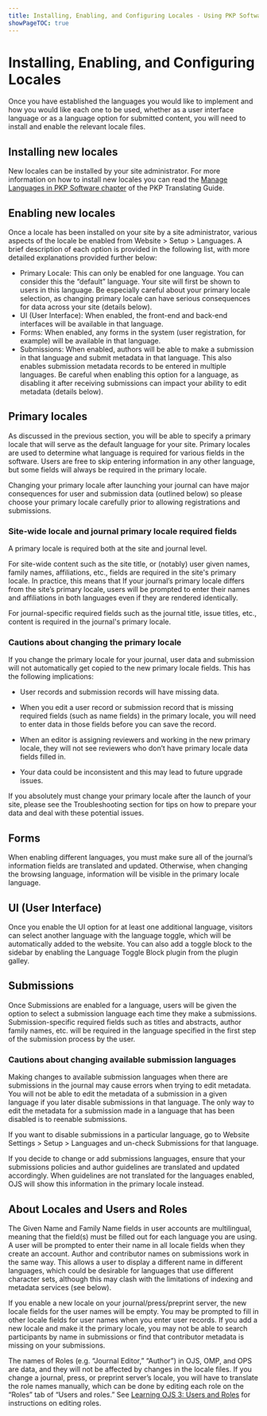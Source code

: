 ```yaml
---
title: Installing, Enabling, and Configuring Locales - Using PKP Software in Multiple Languages
showPageTOC: true
---
```


# Installing, Enabling, and Configuring Locales

Once you have established the languages you would like to implement and how you would like each one to be used, whether as a user interface language or as a language option for submitted content, you will need to install and enable the relevant locale files.

## Installing new locales

New locales can be installed by your site administrator. For more information on how to install new locales you can read the [Manage Languages in PKP Software chapter](https://docs.pkp.sfu.ca/translating-guide/en/managing-languages#install-a-language) of the PKP Translating Guide.

## Enabling new locales

Once a locale has been installed on your site by a site administrator, various aspects of the locale be enabled from Website > Setup > Languages. A brief description of each option is provided in the following list, with more detailed explanations provided further below:  

-   Primary Locale: This can only be enabled for one language. You can consider this the “default” language. Your site will first be shown to users in this language. Be especially careful about your primary locale selection, as changing primary locale can have serious consequences for data across your site (details below).
-   UI (User Interface): When enabled, the front-end and back-end interfaces will be available in that language.
-   Forms: When enabled, any forms in the system (user registration, for example) will be available in that language.
-   Submissions: When enabled, authors will be able to make a submission in that language and submit metadata in that language. This also enables submission metadata records to be entered in multiple languages. Be careful when enabling this option for a language, as disabling it after receiving submissions can impact your ability to edit metadata (details below).
    
## Primary locales

As discussed in the previous section, you will be able to specify a primary locale that will serve as the default language for your site. Primary locales are used to determine what language is required for various fields in the software. Users are free to skip entering information in any other language, but some fields will always be required in the primary locale.  

Changing your primary locale after launching your journal can have major consequences for user and submission data (outlined below) so please choose your primary locale carefully prior to allowing registrations and submissions.

### Site-wide locale and journal primary locale required fields

A primary locale is required both at the site and journal level.

For site-wide content such as the site title, or (notably) user given names, family names, affiliations, etc., fields are required in the site's primary locale. In practice, this means that If your journal’s primary locale differs from the site’s primary locale, users will be prompted to enter their names and affiliations in both languages even if they are rendered identically.

For journal-specific required fields such as the journal title, issue titles, etc., content is required in the journal's primary locale.  

### Cautions about changing the primary locale

If you change the primary locale for your journal, user data and submission will not automatically get copied to the new primary locale fields. This has the following implications:

-   User records and submission records will have missing data.
    
-   When you edit a user record or submission record that is missing required fields (such as name fields) in the primary locale, you will need to enter data in those fields before you can save the record.
    
-   When an editor is assigning reviewers and working in the new primary locale, they will not see reviewers who don’t have primary locale data fields filled in.
    
-   Your data could be inconsistent and this may lead to future upgrade issues.
    
If you absolutely must change your primary locale after the launch of your site, please see the Troubleshooting section for tips on how to prepare your data and deal with these potential issues.

## Forms

When enabling different languages, you must make sure all of the journal’s information fields are translated and updated. Otherwise, when changing the browsing language, information will be visible in the primary locale language.

## UI (User Interface)

Once you enable the UI option for at least one additional language, visitors can select another language with the language toggle, which will be automatically added to the website. You can also add a toggle block to the sidebar by enabling the Language Toggle Block plugin from the plugin galley.

## Submissions

Once Submissions are enabled for a language, users will be given the option to select a submission language each time they make a submissions. Submission-specific required fields such as titles and abstracts, author family names, etc. will be required in the language specified in the first step of the submission process by the user.

### Cautions about changing available submission languages

Making changes to available submission languages when there are submissions in the journal may cause errors when trying to edit metadata. You will not be able to edit the metadata of a submission in a given language if you later disable submissions in that language. The only way to edit the metadata for a submission made in a language that has been disabled is to reenable submissions.

If you want to disable submissions in a particular language, go to Website Settings > Setup > Languages and un-check Submissions for that language.  

If you decide to change or add submissions languages, ensure that your submissions policies and author guidelines are translated and updated accordingly. When guidelines are not translated for the languages enabled, OJS will show this information in the primary locale instead.

## About Locales and Users and Roles

The Given Name and Family Name fields in user accounts are multilingual, meaning that the field(s) must be filled out for each language you are using. A user will be prompted to enter their name in all locale fields when they create an account. Author and contributor names on submissions work in the same way. This allows a user to display a different name in different languages, which could be desirable for languages that use different character sets, although this may clash with the limitations of indexing and metadata services (see below).

If you enable a new locale on your journal/press/preprint server, the new locale fields for the user names will be empty. You may be prompted to fill in other locale fields for user names when you enter user records. If you add a new locale and make it the primary locale, you may not be able to search participants by name in submissions or find that contributor metadata is missing on your submissions.

The names of Roles (e.g. “Journal Editor,” “Author”) in OJS, OMP, and OPS are data, and they will not be affected by changes in the locale files. If you change a journal, press, or preprint server’s locale, you will have to translate the role names manually, which can be done by editing each role on the “Roles” tab of “Users and roles.” See [Learning OJS 3: Users and Roles](https://docs.pkp.sfu.ca/learning-ojs/en/users-and-roles) for instructions on editing roles.
